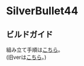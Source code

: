 # SilverBullet44
## ビルドガイド

組み立て手順は[こちら](./docs/requiem.md)。  
(旧verは[こちら](./docs/silverbullet44.md)。)